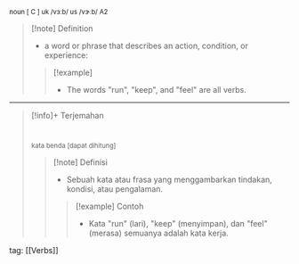 <small>noun [ C ]
uk  /vɜːb/ us  /vɝːb/
A2
</small>
>[!note] Definition
>- a word or phrase that describes an action, condition, or experience:
> > [!example] 
> > - The words "run", "keep", and "feel" are all verbs.

---

>[!info]+ Terjemahan
> # 
><small>kata benda [dapat dihitung]</small>
> > [!note] Definisi
> > - Sebuah kata atau frasa yang menggambarkan tindakan, kondisi, atau pengalaman.
> > > [!example] Contoh
> > > - Kata "run" (lari), "keep" (menyimpan), dan "feel" (merasa) semuanya adalah kata kerja.

tag: [[Verbs]]